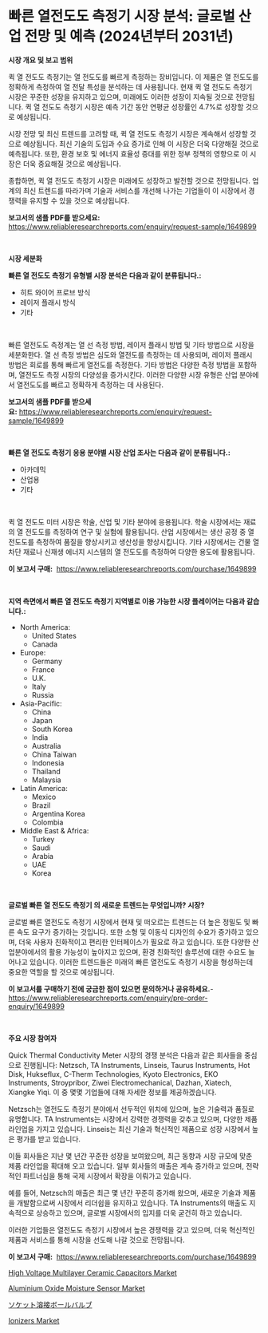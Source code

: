 <p><h1>빠른 열전도도 측정기 시장 분석: 글로벌 산업 전망 및 예측 (2024년부터 2031년)</h1></p><p><strong>시장 개요 및 보고 범위</strong></p>
<p><p>퀵 열 전도도 측정기는 열 전도도를 빠르게 측정하는 장비입니다. 이 제품은 열 전도도를 정확하게 측정하여 열 전달 특성을 분석하는 데 사용됩니다. 현재 퀵 열 전도도 측정기 시장은 꾸준한 성장을 유지하고 있으며, 미래에도 이러한 성장이 지속될 것으로 전망됩니다. 퀵 열 전도도 측정기 시장은 예측 기간 동안 연평균 성장률인 4.7%로 성장할 것으로 예상됩니다.</p><p>시장 전망 및 최신 트렌드를 고려할 때, 퀵 열 전도도 측정기 시장은 계속해서 성장할 것으로 예상됩니다. 최신 기술의 도입과 수요 증가로 인해 이 시장은 더욱 다양해질 것으로 예측됩니다. 또한, 환경 보호 및 에너지 효율성 증대를 위한 정부 정책의 영향으로 이 시장은 더욱 중요해질 것으로 예상됩니다.</p><p>종합하면, 퀵 열 전도도 측정기 시장은 미래에도 성장하고 발전할 것으로 전망됩니다. 업계의 최신 트렌드를 따라가며 기술과 서비스를 개선해 나가는 기업들이 이 시장에서 경쟁력을 유지할 수 있을 것으로 예상됩니다.</p></p>
<p><strong>보고서의 샘플 PDF를 받으세요:</strong> <a href="https://www.reliableresearchreports.com/enquiry/request-sample/1649899">https://www.reliableresearchreports.com/enquiry/request-sample/1649899</a></p>
<p>&nbsp;</p>
<p><strong>시장 세분화</strong></p>
<p><strong>빠른 열 전도도 측정기 유형별 시장 분석은 다음과 같이 분류됩니다.:</strong></p>
<p><ul><li>히트 와이어 프로브 방식</li><li>레이저 플래시 방식</li><li>기타</li></ul></p>
<p>&nbsp;</p>
<p><p>빠른 열전도도 측정계는 열 선 측정 방법, 레이저 플래시 방법 및 기타 방법으로 시장을 세분화한다. 열 선 측정 방법은 심도와 열전도를 측정하는 데 사용되며, 레이저 플래시 방법은 회로를 통해 빠르게 열전도를 측정한다. 기타 방법은 다양한 측정 방법을 포함하며, 열전도도 측정 시장의 다양성을 증가시킨다. 이러한 다양한 시장 유형은 산업 분야에서 열전도도를 빠르고 정확하게 측정하는 데 사용된다.</p></p>
<p><strong>보고서의 샘플 PDF를 받으세요:</strong>&nbsp;<a href="https://www.reliableresearchreports.com/enquiry/request-sample/1649899">https://www.reliableresearchreports.com/enquiry/request-sample/1649899</a></p>
<p>&nbsp;</p>
<p><strong> 빠른 열 전도도 측정기 응용 분야별 시장 산업 조사는 다음과 같이 분류됩니다.:</strong></p>
<p><ul><li>아카데믹</li><li>산업용</li><li>기타</li></ul></p>
<p>&nbsp;</p>
<p><p>퀵 열 전도도 미터 시장은 학술, 산업 및 기타 분야에 응용됩니다. 학술 시장에서는 재료의 열 전도도를 측정하여 연구 및 실험에 활용됩니다. 산업 시장에서는 생산 공정 중 열 전도도를 측정하여 품질을 향상시키고 생산성을 향상시킵니다. 기타 시장에서는 건물 열차단 재료나 신재생 에너지 시스템의 열 전도도를 측정하여 다양한 용도에 활용됩니다.</p></p>
<p><strong>이 보고서 구매:</strong>&nbsp; <a href="https://www.reliableresearchreports.com/purchase/1649899">https://www.reliableresearchreports.com/purchase/1649899</a></p>
<p>&nbsp;</p>
<p><strong>지역 측면에서 빠른 열 전도도 측정기 지역별로 이용 가능한 시장 플레이어는 다음과 같습니다.:</strong></p>
<p><ul>
    <li>
        North America:
        <ul>
            <li>United States</li>
            <li>Canada</li>
        </ul>
    </li>
    <li>
        Europe:
        <ul>
            <li>Germany</li>
            <li>France</li>
            <li>U.K.</li>
            <li>Italy</li>
            <li>Russia</li>
        </ul>
    </li>
    <li>
        Asia-Pacific:
        <ul>
            <li>China</li>
            <li>Japan</li>
            <li>South Korea</li>
            <li>India</li>
            <li>Australia</li>
            <li>China Taiwan</li>
            <li>Indonesia</li>
            <li>Thailand</li>
            <li>Malaysia</li>
        </ul>
    </li>
    <li>
        Latin America:
        <ul>
            <li>Mexico</li>
            <li>Brazil</li>
            <li>Argentina Korea</li>
            <li>Colombia</li>
        </ul>
    </li>
    <li>
        Middle East & Africa:
        <ul>
            <li>Turkey</li>
            <li>Saudi</li>
            <li>Arabia</li>
            <li>UAE</li>
            <li>Korea</li>
        </ul>
    </li>
    </ul></p>
<p>&nbsp;</p>
<p><strong>글로벌 빠른 열 전도도 측정기 의 새로운 트렌드는 무엇입니까? 시장?</strong></p>
<p><p>글로벌 빠른 열전도도 측정기 시장에서 현재 및 떠오르는 트렌드는 더 높은 정밀도 및 빠른 속도 요구가 증가하는 것입니다. 또한 소형 및 이동식 디자인의 수요가 증가하고 있으며, 더욱 사용자 친화적이고 편리한 인터페이스가 필요로 하고 있습니다. 또한 다양한 산업분야에서의 활용 가능성이 높아지고 있으며, 환경 친화적인 솔루션에 대한 수요도 늘어나고 있습니다. 이러한 트렌드들은 미래의 빠른 열전도도 측정기 시장을 형성하는데 중요한 역할을 할 것으로 예상됩니다.</p></p>
<p><strong>이 보고서를 구매하기 전에 궁금한 점이 있으면 문의하거나 공유하세요.</strong>- <a href="https://www.reliableresearchreports.com/enquiry/pre-order-enquiry/1649899">https://www.reliableresearchreports.com/enquiry/pre-order-enquiry/1649899</a></p>
<p>&nbsp;</p>
<p><strong>주요 시장 참여자</strong></p>
<p><p>Quick Thermal Conductivity Meter 시장의 경쟁 분석은 다음과 같은 회사들을 중심으로 진행됩니다: Netzsch, TA Instruments, Linseis, Taurus Instruments, Hot Disk, Hukseflux, C-Therm Technologies, Kyoto Electronics, EKO Instruments, Stroypribor, Ziwei Electromechanical, Dazhan, Xiatech, Xiangke Yiqi. 이 중 몇몇 기업들에 대해 자세한 정보를 제공하겠습니다.</p><p>Netzsch는 열전도도 측정기 분야에서 선두적인 위치에 있으며, 높은 기술력과 품질로 유명합니다. TA Instruments는 시장에서 강력한 경쟁력을 갖추고 있으며, 다양한 제품 라인업을 가지고 있습니다. Linseis는 최신 기술과 혁신적인 제품으로 성장 시장에서 높은 평가를 받고 있습니다.</p><p>이들 회사들은 지난 몇 년간 꾸준한 성장을 보여왔으며, 최근 동향과 시장 규모에 맞춘 제품 라인업을 확대해 오고 있습니다. 일부 회사들의 매출은 계속 증가하고 있으며, 전략적인 파트너십을 통해 국제 시장에서 확장을 이뤄가고 있습니다.</p><p>예를 들어, Netzsch의 매출은 최근 몇 년간 꾸준히 증가해 왔으며, 새로운 기술과 제품을 개발함으로써 시장에서 리더쉽을 유지하고 있습니다. TA Instruments의 매출도 지속적으로 상승하고 있으며, 글로벌 시장에서의 입지를 더욱 굳건히 하고 있습니다.</p><p>이러한 기업들은 열전도도 측정기 시장에서 높은 경쟁력을 갖고 있으며, 더욱 혁신적인 제품과 서비스를 통해 시장을 선도해 나갈 것으로 전망됩니다.</p></p>
<p><strong>이 보고서 구매:</strong>&nbsp;&nbsp;<a href="https://www.reliableresearchreports.com/purchase/1649899">https://www.reliableresearchreports.com/purchase/1649899</a></p>
<p><p><a href="https://github.com/ruddyyedelwadw/Market-Research-Report-List-1/blob/main/high-voltage-multilayer-ceramic-capacitors-market.md">High Voltage Multilayer Ceramic Capacitors Market</a></p><p><a href="https://github.com/jaidynmorantestelletmjzya/Market-Research-Report-List-2/blob/main/aluminium-oxide-moisture-sensor-market.md">Aluminium Oxide Moisture Sensor Market</a></p><p><a href="https://github.com/Sophiaard2003/Market-Research-Report-List-1/blob/main/828401410690.md">ソケット溶接ボールバルブ</a></p><p><a href="https://github.com/FassouRP/Market-Research-Report-List-3/blob/main/ionizers-market.md">Ionizers Market</a></p></p>
